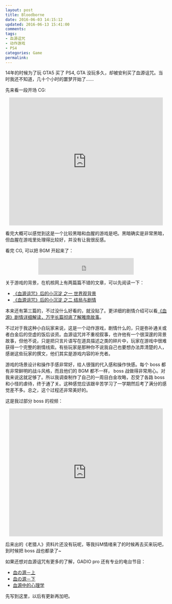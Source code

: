 ```yaml
---
layout: post
title: Bloodborne
date: 2016-06-03 14:15:12
updated: 2016-06-13 15:41:00
comments:
tags:
- 血源诅咒
- 动作游戏
- PS4
categories: Game
permalink:
---
```


14年的时候为了玩 GTA5 买了 PS4, GTA 没玩多久，却被安利买了血源诅咒。当时我还不知道，几十个小时的噩梦开始了……

<!--more-->

先来看一段开场 CG:

<center><iframe src="http://www.tudou.com/programs/view/html5embed.action?type=0&code=OVMSOSKLxI0&lcode=&resourceId=22183862_06_05_99" allowtransparency="true" allowfullscreen="true" allowfullscreenInteractive="true" scrolling="no" border="0" frameborder="0" style="width:480px;height:400px;"></iframe></center>

看完大概可以感觉到这是一个比较黑暗和血腥的游戏是吧。黑暗确实是非常黑暗，但血腥在游戏里处理得比较好，并没有让我很反感。

看完 CG, 可以把 BGM 开起来了：

<center><iframe frameborder="no" border="0" marginwidth="0" marginheight="0" width=298 height=52 src="http://music.163.com/outchain/player?type=2&id=407759965&auto=0&height=32"></iframe></center>

关于游戏的背景，在机核网上有两篇篇不错的文章，可以先阅读一下：
- [《血源诅咒》后的小沉淀 之一 世界观背景](http://www.g-cores.com/articles/15790)
- [《血源诅咒》后的小沉淀 之二 结局与剧情](http://www.g-cores.com/articles/15846)

本来还有第三篇的，不过没什么好看的，就没贴了。更详细的剧情介绍可以看[《血源》剧情详细解读，万字长篇彻底了解雅南故事](http://bbs.tgbus.com/thread-6002634-1-1.html)。

不过对于我这种小白玩家来说，这是一个动作游戏，剧情什么的，只是弥补通关或者白金后的空虚的饭后谈资。血源诅咒并不重视叙事，也许他有一个很深邃的背景故事，但他不说，只是把只言片语写在道具描述之类的碎片中，玩家在游戏中很难获得一个完整的剧情线索。有些玩家是那种你不说我自己也要想办法弄清楚的人，感谢这些玩家的撰文，他们其实是游戏内容的补充者。

游戏的场景设计和操作手感非常好，给人很强的代入感和操作快感。每个 boss 都有非常鲜明的战斗风格，而且他们的 BGM 都不一样， boss 战做得非常用心。对我来说这就足够了。所以我调查制作了自己的一周目白金攻略，忍受了各路 boss 和小怪的虐待，终于通了关。这种感觉应该跟辛苦学习了一学期然后考了满分的感觉差不多。总之，这个过程还非常美好的。

这是我过部分 boss 的视频：

<center><iframe src="http://www.tudou.com/programs/view/html5embed.action?type=0&code=fpwKRH1yugM&lcode=&resourceId=22183862_06_05_99" allowtransparency="true" allowfullscreen="true" allowfullscreenInteractive="true" scrolling="no" border="0" frameborder="0" style="width:480px;height:400px;"></iframe></center>

后来出的《老猎人》资料片还没有玩呢，等我抖M情绪来了的时候再去买来玩吧，到时候把 boss 战也都录了~

如果还想对血源诅咒有更多的了解，GADIO pro 还有专业的电台节目：
- [血の源－上](http://www.g-cores.com/volumes/15138)
- [血の源－下](http://www.g-cores.com/volumes/15166)
- [血源中的心理学](http://www.g-cores.com/volumes/15032)

先写到这里，以后有更新再加吧。
